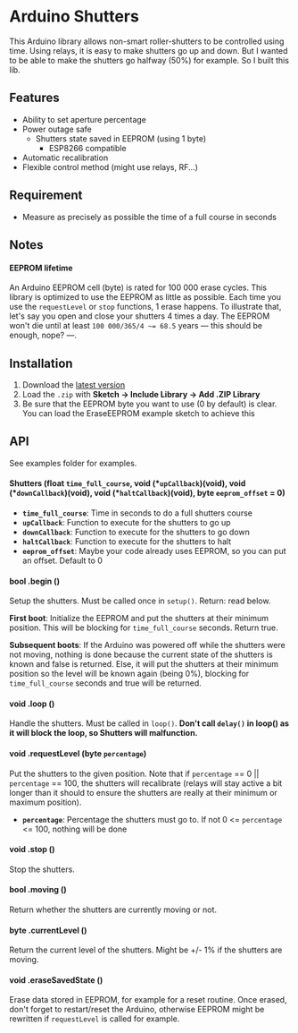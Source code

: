 # Arduino Shutters

This Arduino library allows non-smart roller-shutters to be controlled using time.
Using relays, it is easy to make shutters go up and down. But I wanted to be able
to make the shutters go halfway (50%) for example. So I built this lib.

## Features

* Ability to set aperture percentage
* Power outage safe
  * Shutters state saved in EEPROM (using 1 byte)
    * ESP8266 compatible
* Automatic recalibration
* Flexible control method (might use relays, RF...)

## Requirement

* Measure as precisely as possible the time of a full course in seconds

## Notes

#### EEPROM lifetime

An Arduino EEPROM cell (byte) is rated for 100 000 erase cycles.
This library is optimized to use the EEPROM as little as possible.
Each time you use the `requestLevel` or `stop` functions, 1 erase happens.
To illustrate that, let's say you open and close your shutters 4 times a day.
The EEPROM won't die until at least `100 000/365/4 ~= 68.5` years — this should be enough, nope? —.

## Installation

1. Download the [latest version](https://github.com/marvinroger/arduino-shutters/archive/master.zip)
2. Load the `.zip` with **Sketch → Include Library → Add .ZIP Library**
3. Be sure that the EEPROM byte you want to use (0 by default) is clear.
You can load the EraseEEPROM example sketch to achieve this

## API

See examples folder for examples.

#### Shutters (float `time_full_course`, void (\*`upCallback`)(void), void (\*`downCallback`)(void), void (\*`haltCallback`)(void), byte `eeprom_offset` = 0)

* **`time_full_course`**: Time in seconds to do a full shutters course
* **`upCallback`**: Function to execute for the shutters to go up
* **`downCallback`**: Function to execute for the shutters to go down
* **`haltCallback`**: Function to execute for the shutters to halt
* **`eeprom_offset`**: Maybe your code already uses EEPROM, so you can put an offset. Default to 0

#### bool .begin ()

Setup the shutters. Must be called once in `setup()`.
Return: read below.

**First boot**: Initialize the EEPROM and put the shutters at their minimum position. This will be blocking for `time_full_course` seconds. Return true.

**Subsequent boots**: If the Arduino was powered off while the shutters were not moving, nothing is done because the current state of the shutters is known and false is returned. Else, it will put the shutters at their minimum position so the level will be known again (being 0%), blocking for `time_full_course` seconds and true will be returned.

#### void .loop ()

Handle the shutters. Must be called in `loop()`. **Don't call `delay()` in loop() as it will block the loop, so Shutters will malfunction.**

#### void .requestLevel (byte `percentage`)

Put the shutters to the given position.
Note that if `percentage` == 0 || `percentage` == 100, the shutters will recalibrate (relays will stay active a bit longer than it should to ensure the shutters are really at their minimum or maximum position).

* **`percentage`**: Percentage the shutters must go to. If not 0 <= `percentage` <= 100, nothing will be done

#### void .stop ()

Stop the shutters.

#### bool .moving ()

Return whether the shutters are currently moving or not.

#### byte .currentLevel ()

Return the current level of the shutters. Might be +/- 1% if the shutters are moving.

#### void .eraseSavedState ()

Erase data stored in EEPROM, for example for a reset routine.
Once erased, don't forget to restart/reset the Arduino, otherwise EEPROM might
be rewritten if `requestLevel` is called for example.
